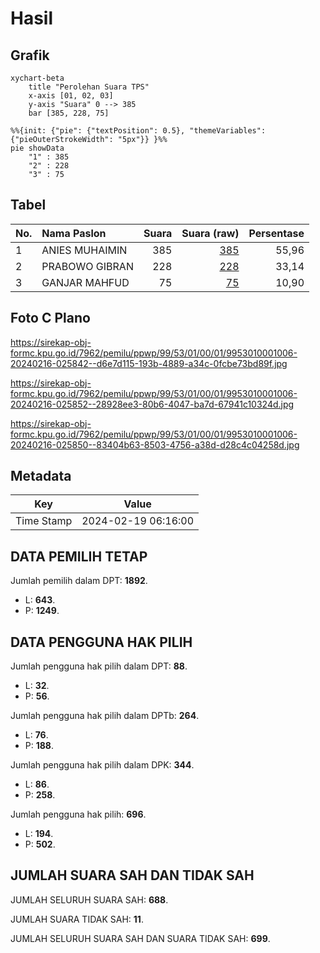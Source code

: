 # Hasil

## Grafik

```mermaid
xychart-beta
    title "Perolehan Suara TPS"
    x-axis [01, 02, 03]
    y-axis "Suara" 0 --> 385
    bar [385, 228, 75]
```

```mermaid
%%{init: {"pie": {"textPosition": 0.5}, "themeVariables": {"pieOuterStrokeWidth": "5px"}} }%%
pie showData
    "1" : 385
    "2" : 228
    "3" : 75
```

## Tabel

| No. | Nama Paslon    | Suara | Suara (raw) | Persentase |
|:--- |:-------------- | -----:| -----------:| ----------:|
| 1   | ANIES MUHAIMIN | 385   | [385][p-1]  | 55,96      |
| 2   | PRABOWO GIBRAN | 228   | [228][p-2]  | 33,14      |
| 3   | GANJAR MAHFUD  | 75    | [75][p-3]   | 10,90      |


[p-1]: https://github.com/gigit-pemilu/pemilu-2024-99-luar-negeri/blob/main/pilpres/hitung-suara/sub/99-luar-negeri/sub/53-jeddah-arab-saudi/sub/01-jeddah-arab-saudi/sub/0001-jeddah-arab-saudi/sub/006-tps/sub/paslon-1.txt
[p-2]: https://github.com/gigit-pemilu/pemilu-2024-99-luar-negeri/blob/main/pilpres/hitung-suara/sub/99-luar-negeri/sub/53-jeddah-arab-saudi/sub/01-jeddah-arab-saudi/sub/0001-jeddah-arab-saudi/sub/006-tps/sub/paslon-2.txt
[p-3]: https://github.com/gigit-pemilu/pemilu-2024-99-luar-negeri/blob/main/pilpres/hitung-suara/sub/99-luar-negeri/sub/53-jeddah-arab-saudi/sub/01-jeddah-arab-saudi/sub/0001-jeddah-arab-saudi/sub/006-tps/sub/paslon-3.txt

## Foto C Plano

https://sirekap-obj-formc.kpu.go.id/7962/pemilu/ppwp/99/53/01/00/01/9953010001006-20240216-025842--d6e7d115-193b-4889-a34c-0fcbe73bd89f.jpg

https://sirekap-obj-formc.kpu.go.id/7962/pemilu/ppwp/99/53/01/00/01/9953010001006-20240216-025852--28928ee3-80b6-4047-ba7d-67941c10324d.jpg

https://sirekap-obj-formc.kpu.go.id/7962/pemilu/ppwp/99/53/01/00/01/9953010001006-20240216-025850--83404b63-8503-4756-a38d-d28c4c04258d.jpg


## Metadata

| Key        | Value               |
| ---------- | ------------------- |
| Time Stamp | 2024-02-19 06:16:00 |


## DATA PEMILIH TETAP

Jumlah pemilih dalam DPT: **1892**.
 * L: **643**.
 * P: **1249**.

## DATA PENGGUNA HAK PILIH

Jumlah pengguna hak pilih dalam DPT: **88**.
 * L: **32**.
 * P: **56**.

Jumlah pengguna hak pilih dalam DPTb: **264**.
 * L: **76**.
 * P: **188**.

Jumlah pengguna hak pilih dalam DPK: **344**.
 * L: **86**.
 * P: **258**.

Jumlah pengguna hak pilih: **696**.
 * L: **194**.
 * P: **502**.

## JUMLAH SUARA SAH DAN TIDAK SAH

JUMLAH SELURUH SUARA SAH: **688**.

JUMLAH SUARA TIDAK SAH: **11**.

JUMLAH SELURUH SUARA SAH DAN SUARA TIDAK SAH: **699**.


